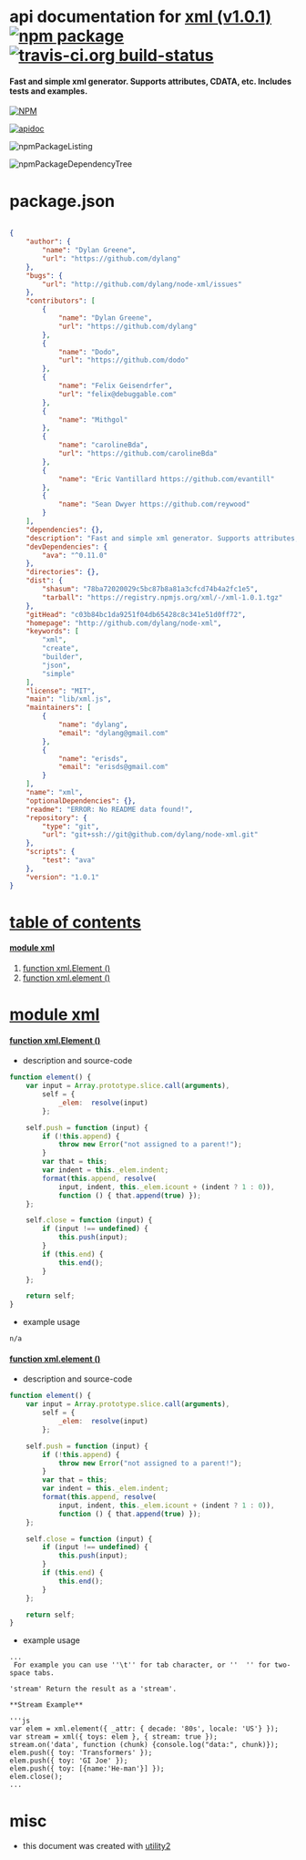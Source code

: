 # api documentation for  [xml (v1.0.1)](http://github.com/dylang/node-xml)  [![npm package](https://img.shields.io/npm/v/npmdoc-xml.svg?style=flat-square)](https://www.npmjs.org/package/npmdoc-xml) [![travis-ci.org build-status](https://api.travis-ci.org/npmdoc/node-npmdoc-xml.svg)](https://travis-ci.org/npmdoc/node-npmdoc-xml)
#### Fast and simple xml generator. Supports attributes, CDATA, etc. Includes tests and examples.

[![NPM](https://nodei.co/npm/xml.png?downloads=true)](https://www.npmjs.com/package/xml)

[![apidoc](https://npmdoc.github.io/node-npmdoc-xml/build/screenCapture.buildNpmdoc.browser._2Fhome_2Ftravis_2Fbuild_2Fnpmdoc_2Fnode-npmdoc-xml_2Ftmp_2Fbuild_2Fapidoc.html.png)](https://npmdoc.github.io/node-npmdoc-xml/build/apidoc.html)

![npmPackageListing](https://npmdoc.github.io/node-npmdoc-xml/build/screenCapture.npmPackageListing.svg)

![npmPackageDependencyTree](https://npmdoc.github.io/node-npmdoc-xml/build/screenCapture.npmPackageDependencyTree.svg)



# package.json

```json

{
    "author": {
        "name": "Dylan Greene",
        "url": "https://github.com/dylang"
    },
    "bugs": {
        "url": "http://github.com/dylang/node-xml/issues"
    },
    "contributors": [
        {
            "name": "Dylan Greene",
            "url": "https://github.com/dylang"
        },
        {
            "name": "Dodo",
            "url": "https://github.com/dodo"
        },
        {
            "name": "Felix Geisendrfer",
            "url": "felix@debuggable.com"
        },
        {
            "name": "Mithgol"
        },
        {
            "name": "carolineBda",
            "url": "https://github.com/carolineBda"
        },
        {
            "name": "Eric Vantillard https://github.com/evantill"
        },
        {
            "name": "Sean Dwyer https://github.com/reywood"
        }
    ],
    "dependencies": {},
    "description": "Fast and simple xml generator. Supports attributes, CDATA, etc. Includes tests and examples.",
    "devDependencies": {
        "ava": "^0.11.0"
    },
    "directories": {},
    "dist": {
        "shasum": "78ba72020029c5bc87b8a81a3cfcd74b4a2fc1e5",
        "tarball": "https://registry.npmjs.org/xml/-/xml-1.0.1.tgz"
    },
    "gitHead": "c03b84bc1da9251f04db65428c8c341e51d0ff72",
    "homepage": "http://github.com/dylang/node-xml",
    "keywords": [
        "xml",
        "create",
        "builder",
        "json",
        "simple"
    ],
    "license": "MIT",
    "main": "lib/xml.js",
    "maintainers": [
        {
            "name": "dylang",
            "email": "dylang@gmail.com"
        },
        {
            "name": "erisds",
            "email": "erisds@gmail.com"
        }
    ],
    "name": "xml",
    "optionalDependencies": {},
    "readme": "ERROR: No README data found!",
    "repository": {
        "type": "git",
        "url": "git+ssh://git@github.com/dylang/node-xml.git"
    },
    "scripts": {
        "test": "ava"
    },
    "version": "1.0.1"
}
```



# <a name="apidoc.tableOfContents"></a>[table of contents](#apidoc.tableOfContents)

#### [module xml](#apidoc.module.xml)
1.  [function <span class="apidocSignatureSpan">xml.</span>Element ()](#apidoc.element.xml.Element)
1.  [function <span class="apidocSignatureSpan">xml.</span>element ()](#apidoc.element.xml.element)



# <a name="apidoc.module.xml"></a>[module xml](#apidoc.module.xml)

#### <a name="apidoc.element.xml.Element"></a>[function <span class="apidocSignatureSpan">xml.</span>Element ()](#apidoc.element.xml.Element)
- description and source-code
```javascript
function element() {
    var input = Array.prototype.slice.call(arguments),
        self = {
            _elem:  resolve(input)
        };

    self.push = function (input) {
        if (!this.append) {
            throw new Error("not assigned to a parent!");
        }
        var that = this;
        var indent = this._elem.indent;
        format(this.append, resolve(
            input, indent, this._elem.icount + (indent ? 1 : 0)),
            function () { that.append(true) });
    };

    self.close = function (input) {
        if (input !== undefined) {
            this.push(input);
        }
        if (this.end) {
            this.end();
        }
    };

    return self;
}
```
- example usage
```shell
n/a
```

#### <a name="apidoc.element.xml.element"></a>[function <span class="apidocSignatureSpan">xml.</span>element ()](#apidoc.element.xml.element)
- description and source-code
```javascript
function element() {
    var input = Array.prototype.slice.call(arguments),
        self = {
            _elem:  resolve(input)
        };

    self.push = function (input) {
        if (!this.append) {
            throw new Error("not assigned to a parent!");
        }
        var that = this;
        var indent = this._elem.indent;
        format(this.append, resolve(
            input, indent, this._elem.icount + (indent ? 1 : 0)),
            function () { that.append(true) });
    };

    self.close = function (input) {
        if (input !== undefined) {
            this.push(input);
        }
        if (this.end) {
            this.end();
        }
    };

    return self;
}
```
- example usage
```shell
...
 For example you can use ''\t'' for tab character, or ''  '' for two-space tabs.

'stream' Return the result as a 'stream'.

**Stream Example**

'''js
var elem = xml.element({ _attr: { decade: '80s', locale: 'US'} });
var stream = xml({ toys: elem }, { stream: true });
stream.on('data', function (chunk) {console.log("data:", chunk)});
elem.push({ toy: 'Transformers' });
elem.push({ toy: 'GI Joe' });
elem.push({ toy: [{name:'He-man'}] });
elem.close();
...
```



# misc
- this document was created with [utility2](https://github.com/kaizhu256/node-utility2)

